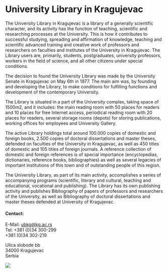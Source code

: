 # University Library in Kragujevac

The University Library in Kragujevac is a library of a generally scientific character, and its activity has the function of teaching, scientific and researching processes at the University. This is how it contributes to successful studying, spreading and affirmation of knowledge, teaching and scientific advanced training and creative work of professors and researchers on faculties and institutes of the University in Kragujevac. The Library users are, primarily, students, postgraduates, university professors, workers in the field of science, and all other citizens under special conditions.

The decision to found the University Library was made by the University Senate in Kragujevac on May 6th in 1977. The main aim was, by founding and developing the Library, to make conditions for fulfilling functions and development of the contemporary University.

The Library is situated in a part of the University complex, taking space of  1500m2, and it includes: the main reading room with 50 places for readers and 10 places for free Internet access, periodical reading room with 20 places for readers, several storage rooms (depots) for storing publications, working offices for employees and University Gallery.

The active Library holdings total around 100.000 copies of domestic and foreign books, 2.500 copies of doctoral dissertations and master theses, defended on faculties of the University in Kragujevac, as well as 450 titles of domestic and 105 titles of foreign journals. A reference collection of domestic and foreign references is of special importance (encyclopedias, dictionaries, reference books, bibliographies) as well as several legacies of important institutions of this town and of outstanding people of this region.

The University Library, as part of its main activity, accomplishes a series of accompanying programs (scientific, literary and cultural, teaching and educational, vocational and publishing). The Library has its own publishing activity and publishes Bibliography of papers of professors and researchers of the University, as well as Bibliography of doctoral dissertations and master theses defended at University of Kragujevac.

 
#### Contact:

E-Mail: ubkg@kg.ac.rs  
Tel: +381 (0)34 300-299     
+381 (0)34 302-219 

Ulica slobode bb  
34000 Kragujevac  
Serbia  


![](/assets/img/partner_logos/csm_University_library_Kragujevac_picture_2_3a4bf13f04)
